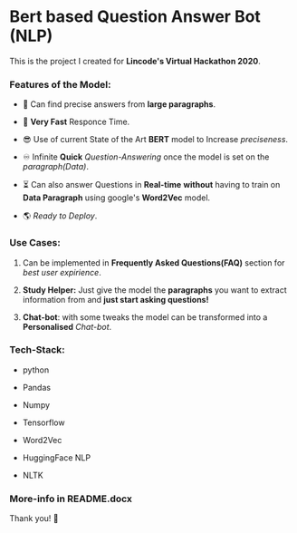 # Bert based Question Answer Bot (NLP)

This is the project I created for **Lincode's Virtual Hackathon 2020**.

### Features of the Model:

- 🤔 Can find precise answers from **large paragraphs**.

- :rocket: **Very Fast** Responce Time.

- 😎 Use of current State of the Art **BERT** model to Increase _preciseness_.

- ♾ Infinite **Quick** _Question-Answering_ once the model is set on the _paragraph(Data)_.

- ⏳ Can also answer Questions in **Real-time** **without** having to train on **Data Paragraph** using google's **Word2Vec** model.  

- 🌎 _Ready to Deploy_.

### Use Cases:

1) Can be implemented in **Frequently Asked Questions(FAQ)** section for _best user expirience_.

2) **Study Helper:** Just give the model the **paragraphs** you want to extract information from and **just start asking questions!**

3) **Chat-bot**: with some tweaks the model can be transformed into a **Personalised** _Chat-bot_.

### Tech-Stack:

- python

- Pandas

- Numpy

- Tensorflow

- Word2Vec

- HuggingFace NLP

- NLTK

### More-info in README.docx

Thank you! 🖤


